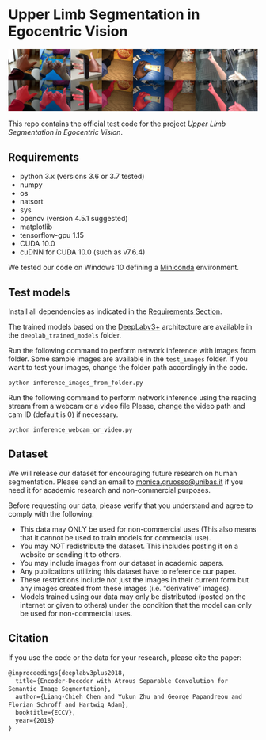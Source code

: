 # Upper Limb Segmentation in Egocentric Vision

![teaser](teaser.png)

This repo contains the official test code for the project _Upper Limb Segmentation in Egocentric Vision_.

## Requirements
- python 3.x (versions 3.6 or 3.7 tested)
- numpy
- os
- natsort
- sys
- opencv (version 4.5.1 suggested)
- matplotlib
- tensorflow-gpu 1.15
- CUDA 10.0 
- cuDNN for CUDA 10.0 (such as v7.6.4)

We tested our code on Windows 10 defining a [Miniconda](https://docs.conda.io/en/latest/miniconda.html) environment.

## Test models
Install all dependencies as indicated in the [Requirements Section](#requirements).

The trained models based on the [DeepLabv3+](https://arxiv.org/pdf/1802.02611.pdf) architecture are available in the `deeplab_trained_models` folder.

Run the following command to perform network inference with images from folder. Some sample images are available in the `test_images` folder.
If you want to test your images, change the folder path accordingly in the code.
```
python inference_images_from_folder.py
```

Run the following command to perform network inference using the reading stream from a webcam or a video file
Please, change the video path and cam ID (default is 0) if necessary.
```
python inference_webcam_or_video.py
```


## Dataset

We will release our dataset for encouraging future research on human segmentation. 
Please send an email to monica.gruosso@unibas.it if you need it for academic research and non-commercial purposes.

Before requesting our data, please verify that you understand and agree to comply with the following:
- This data may ONLY be used for non-commercial uses (This also means that it cannot be used to train models for commercial use).
- You may NOT redistribute the dataset. This includes posting it on a website or sending it to others.
- You may include images from our dataset in academic papers.
- Any publications utilizing this dataset have to reference our paper.
- These restrictions include not just the images in their current form but any images created from these images (i.e. “derivative” images).
- Models trained using our data may only be distributed (posted on the internet or given to others) under the condition that the model can only be used for non-commercial uses.

## Citation
If you use the code or the data for your research, please cite the paper:

```
@inproceedings{deeplabv3plus2018,
  title={Encoder-Decoder with Atrous Separable Convolution for Semantic Image Segmentation},
  author={Liang-Chieh Chen and Yukun Zhu and George Papandreou and Florian Schroff and Hartwig Adam},
  booktitle={ECCV},
  year={2018}
}
```

